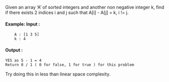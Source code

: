 Given an array ‘A’ of sorted integers and another non negative integer k, find if there exists 2 indices i and j such that A[i] - A[j] = k, i != j.

#### Example: Input : 
```
    A : [1 3 5] 
    k : 4
```
#### Output : 
```
YES as 5 - 1 = 4 
Return 0 / 1 ( 0 for false, 1 for true ) for this problem
```

Try doing this in less than linear space complexity.